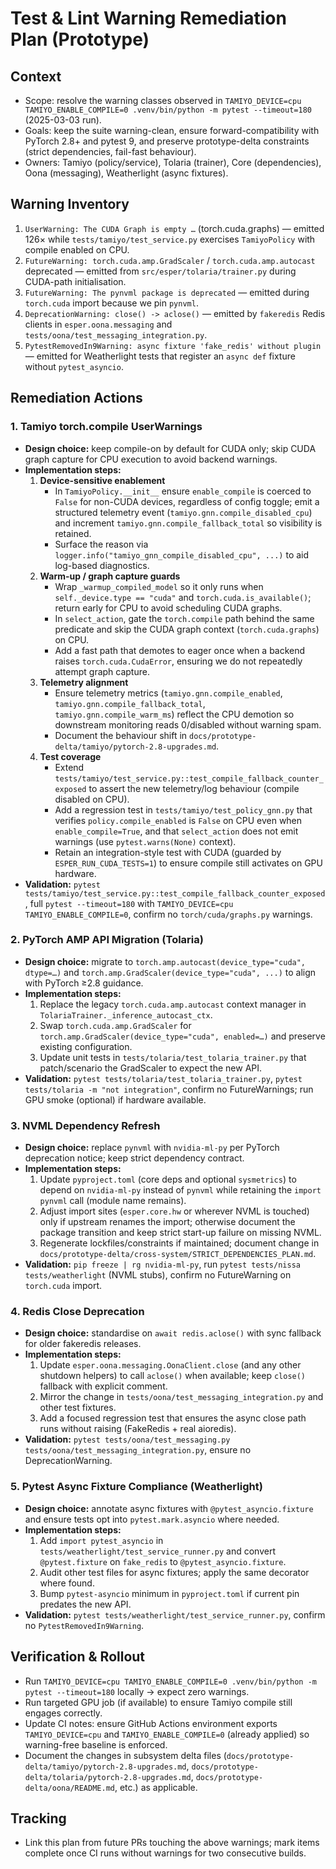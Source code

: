 # Test & Lint Warning Remediation Plan (Prototype)

## Context
- Scope: resolve the warning classes observed in `TAMIYO_DEVICE=cpu TAMIYO_ENABLE_COMPILE=0 .venv/bin/python -m pytest --timeout=180` (2025-03-03 run).
- Goals: keep the suite warning-clean, ensure forward-compatibility with PyTorch 2.8+ and pytest 9, and preserve prototype-delta constraints (strict dependencies, fail-fast behaviour).
- Owners: Tamiyo (policy/service), Tolaria (trainer), Core (dependencies), Oona (messaging), Weatherlight (async fixtures).

## Warning Inventory
1. `UserWarning: The CUDA Graph is empty …` (torch.cuda.graphs) — emitted 126× while `tests/tamiyo/test_service.py` exercises `TamiyoPolicy` with compile enabled on CPU.
2. `FutureWarning: torch.cuda.amp.GradScaler` / ``torch.cuda.amp.autocast`` deprecated — emitted from `src/esper/tolaria/trainer.py` during CUDA-path initialisation.
3. `FutureWarning: The pynvml package is deprecated` — emitted during `torch.cuda` import because we pin `pynvml`.
4. `DeprecationWarning: close() -> aclose()` — emitted by `fakeredis` Redis clients in `esper.oona.messaging` and `tests/oona/test_messaging_integration.py`.
5. `PytestRemovedIn9Warning: async fixture 'fake_redis' without plugin` — emitted for Weatherlight tests that register an `async def` fixture without `pytest_asyncio`.

## Remediation Actions

### 1. Tamiyo torch.compile UserWarnings
- **Design choice:** keep compile-on by default for CUDA only; skip CUDA graph capture for CPU execution to avoid backend warnings.
- **Implementation steps:**
  1. **Device-sensitive enablement**
     - In `TamiyoPolicy.__init__` ensure `enable_compile` is coerced to `False` for non-CUDA devices, regardless of config toggle; emit a structured telemetry event (`tamiyo.gnn.compile_disabled_cpu`) and increment `tamiyo.gnn.compile_fallback_total` so visibility is retained.
     - Surface the reason via `logger.info("tamiyo_gnn_compile_disabled_cpu", ...)` to aid log-based diagnostics.
  2. **Warm-up / graph capture guards**
     - Wrap `_warmup_compiled_model` so it only runs when `self._device.type == "cuda"` and `torch.cuda.is_available()`; return early for CPU to avoid scheduling CUDA graphs.
     - In `select_action`, gate the `torch.compile` path behind the same predicate and skip the CUDA graph context (`torch.cuda.graphs`) on CPU.
     - Add a fast path that demotes to eager once when a backend raises `torch.cuda.CudaError`, ensuring we do not repeatedly attempt graph capture.
  3. **Telemetry alignment**
     - Ensure telemetry metrics (`tamiyo.gnn.compile_enabled`, `tamiyo.gnn.compile_fallback_total`, `tamiyo.gnn.compile_warm_ms`) reflect the CPU demotion so downstream monitoring reads 0/disabled without warning spam.
     - Document the behaviour shift in `docs/prototype-delta/tamiyo/pytorch-2.8-upgrades.md`.
  4. **Test coverage**
     - Extend `tests/tamiyo/test_service.py::test_compile_fallback_counter_exposed` to assert the new telemetry/log behaviour (compile disabled on CPU).
     - Add a regression test in `tests/tamiyo/test_policy_gnn.py` that verifies `policy.compile_enabled` is `False` on CPU even when `enable_compile=True`, and that `select_action` does not emit warnings (use `pytest.warns(None)` context).
     - Retain an integration-style test with CUDA (guarded by `ESPER_RUN_CUDA_TESTS=1`) to ensure compile still activates on GPU hardware.
- **Validation:** `pytest tests/tamiyo/test_service.py::test_compile_fallback_counter_exposed`, full `pytest --timeout=180` with `TAMIYO_DEVICE=cpu TAMIYO_ENABLE_COMPILE=0`, confirm no `torch/cuda/graphs.py` warnings.

### 2. PyTorch AMP API Migration (Tolaria)
- **Design choice:** migrate to `torch.amp.autocast(device_type="cuda", dtype=…)` and `torch.amp.GradScaler(device_type="cuda", ...)` to align with PyTorch ≥2.8 guidance.
- **Implementation steps:**
  1. Replace the legacy `torch.cuda.amp.autocast` context manager in `TolariaTrainer._inference_autocast_ctx`.
  2. Swap `torch.cuda.amp.GradScaler` for `torch.amp.GradScaler(device_type="cuda", enabled=…)` and preserve existing configuration.
  3. Update unit tests in `tests/tolaria/test_tolaria_trainer.py` that patch/scenario the GradScaler to expect the new API.
- **Validation:** `pytest tests/tolaria/test_tolaria_trainer.py`, `pytest tests/tolaria -m "not integration"`, confirm no FutureWarnings; run GPU smoke (optional) if hardware available.

### 3. NVML Dependency Refresh
- **Design choice:** replace `pynvml` with `nvidia-ml-py` per PyTorch deprecation notice; keep strict dependency contract.
- **Implementation steps:**
  1. Update `pyproject.toml` (core deps and optional `sysmetrics`) to depend on `nvidia-ml-py` instead of `pynvml` while retaining the `import pynvml` call (module name remains).
  2. Adjust import sites (`esper.core.hw` or wherever NVML is touched) only if upstream renames the import; otherwise document the package transition and keep strict start-up failure on missing NVML.
  3. Regenerate lockfiles/constraints if maintained; document change in `docs/prototype-delta/cross-system/STRICT_DEPENDENCIES_PLAN.md`.
- **Validation:** `pip freeze | rg nvidia-ml-py`, run `pytest tests/nissa tests/weatherlight` (NVML stubs), confirm no FutureWarning on `torch.cuda` import.

### 4. Redis Close Deprecation
- **Design choice:** standardise on `await redis.aclose()` with sync fallback for older fakeredis releases.
- **Implementation steps:**
  1. Update `esper.oona.messaging.OonaClient.close` (and any other shutdown helpers) to call `aclose()` when available; keep `close()` fallback with explicit comment.
  2. Mirror the change in `tests/oona/test_messaging_integration.py` and other test fixtures.
  3. Add a focused regression test that ensures the async close path runs without raising (FakeRedis + real aioredis).
- **Validation:** `pytest tests/oona/test_messaging.py tests/oona/test_messaging_integration.py`, ensure no DeprecationWarning.

### 5. Pytest Async Fixture Compliance (Weatherlight)
- **Design choice:** annotate async fixtures with `@pytest_asyncio.fixture` and ensure tests opt into `pytest.mark.asyncio` where needed.
- **Implementation steps:**
  1. Add `import pytest_asyncio` in `tests/weatherlight/test_service_runner.py` and convert `@pytest.fixture` on `fake_redis` to `@pytest_asyncio.fixture`.
  2. Audit other test files for async fixtures; apply the same decorator where found.
  3. Bump `pytest-asyncio` minimum in `pyproject.toml` if current pin predates the new API.
- **Validation:** `pytest tests/weatherlight/test_service_runner.py`, confirm no `PytestRemovedIn9Warning`.

## Verification & Rollout
- Run `TAMIYO_DEVICE=cpu TAMIYO_ENABLE_COMPILE=0 .venv/bin/python -m pytest --timeout=180` locally → expect zero warnings.
- Run targeted GPU job (if available) to ensure Tamiyo compile still engages correctly.
- Update CI notes: ensure GitHub Actions environment exports `TAMIYO_DEVICE=cpu` and `TAMIYO_ENABLE_COMPILE=0` (already applied) so warning-free baseline is enforced.
- Document the changes in subsystem delta files (`docs/prototype-delta/tamiyo/pytorch-2.8-upgrades.md`, `docs/prototype-delta/tolaria/pytorch-2.8-upgrades.md`, `docs/prototype-delta/oona/README.md`, etc.) as applicable.

## Tracking
- Link this plan from future PRs touching the above warnings; mark items complete once CI runs without warnings for two consecutive builds.
